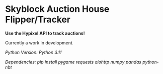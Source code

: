# Skyblock Auction House Flipper/Tracker
**Use the Hypixel API to track auctions!**

Currently a work in development.


*Python Version: Python 3.11*

*Dependencies: pip install pygame requests aiohttp numpy pandas python-nbt*
